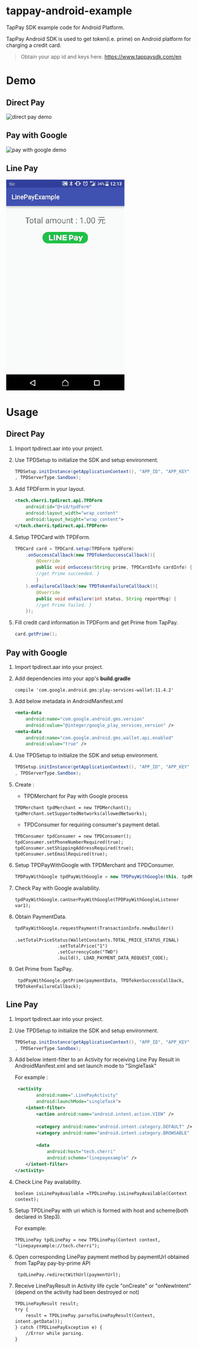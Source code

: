 # tappay-android-example

TapPay SDK example code for Android Platform.


TapPay Android SDK is used to get token(i.e. prime) on Android platform for charging a credit card.

>Obtain your app id and keys here.
     https://www.tappaysdk.com/en


# Demo
## Direct Pay
![direct pay demo](https://media.giphy.com/media/xUOxf4aa0035sXkfeg/giphy.gif)


## Pay with Google
![pay with google demo](Gif/pay_with_google_demo.gif)

## Line Pay
![line pay demo](Gif/line_pay_demo.gif)

# Usage

## Direct Pay
1. Import tpdirect.aar into your project.
2. Use TPDSetup to initialize the SDK and setup environment.
    ```Java
    TPDSetup.initInstance(getApplicationContext(), "APP_ID", "APP_KEY"
    , TPDServerType.Sandbox);
    ```
3. Add TPDForm in your layout.
    ```xml
    <tech.cherri.tpdirect.api.TPDForm  
        android:id="@+id/tpdForm"  
        android:layout_width="wrap_content"  
        android:layout_height="wrap_content">  
    </tech.cherri.tpdirect.api.TPDForm>
    ```

4. Setup TPDCard with TPDForm. 
    ```Java
    TPDCard card = TPDCard.setup(TPDForm tpdForm)
        .onSuccessCallback(new TPDTokenSuccessCallback(){
            @Override
            public void onSuccess(String prime, TPDCardInfo cardInfo) {
            //get Prime succeeded. }
            }
        ).onFailureCallback(new TPDTokenFailureCallback(){
            @Override
            public void onFailure(int status, String reportMsg) {
            //get Prime failed. }
        });
    ```

5. Fill credit card information in TPDForm and get Prime from TapPay.
    ```Java
    card.getPrime();
    ```
    
## Pay with Google

1. Import tpdirect.aar into your project.
2. Add dependencies into your app's **build.gradle**
    ```
    compile 'com.google.android.gms:play-services-wallet:11.4.2'
    ```
3. Add below metadata in AndroidManifest.xml
    ```xml
    <meta-data
        android:name="com.google.android.gms.version"
        android:value="@integer/google_play_services_version" /> 
    <meta-data
        android:name="com.google.android.gms.wallet.api.enabled"
        android:value="true" />
    ```

4. Use TPDSetup to initialize the SDK and setup environment.
    ```Java
    TPDSetup.initInstance(getApplicationContext(), "APP_ID", "APP_KEY"
    , TPDServerType.Sandbox);
    ```
5. Create : 
    - TPDMerchant for Pay with Google process 
    ```
    TPDMerchant tpdMerchant = new TPDMerchant();
    tpdMerchant.setSupportedNetworks(allowedNetworks);
    ```
    - TPDConsumer for requiring consumer's payment detail.
    ```
    TPDConsumer tpdConsumer = new TPDConsumer();
    tpdConsumer.setPhoneNumberRequired(true);
    tpdConsumer.setShippingAddressRequired(true);
    tpdConsumer.setEmailRequired(true);
    ```

6. Setup TPDPayWithGoogle with TPDMerchant and TPDConsumer.
    ```Java
    TPDPayWithGoogle tpdPayWithGoogle = new TPDPayWithGoogle(this, tpdMerchant, tpdConsumer);
    ```

7. Check Pay with Google availability.
    ```
    tpdPayWithGoogle.canUserPayWithGoogle(TPDPayWithGoogleListener var1);
    ```

8. Obtain PaymentData.
    ```
    tpdPayWithGoogle.requestPayment(TransactionInfo.newBuilder()
                    .setTotalPriceStatus(WalletConstants.TOTAL_PRICE_STATUS_FINAL)
                    .setTotalPrice("1")
                    .setCurrencyCode("TWD")
                    .build(), LOAD_PAYMENT_DATA_REQUEST_CODE);
    ```
    
9. Get Prime from TapPay.
    ```
     tpdPayWithGoogle.getPrime(paymentData, TPDTokenSuccessCallback, TPDTokenFailureCallback);
    ```
    
    
## Line Pay

1. Import tpdirect.aar into your project.
2. Use TPDSetup to initialize the SDK and setup environment.
    ```Java
    TPDSetup.initInstance(getApplicationContext(), "APP_ID", "APP_KEY"
    , TPDServerType.Sandbox);
    ```
3. Add below intent-filter to an Activity for receiving Line Pay Result in AndroidManifest.xml and set launch mode to "SingleTask"
    
    For example :
    ```xml
     <activity
            android:name=".LinePayActivity"
            android:launchMode="singleTask">
        <intent-filter>
            <action android:name="android.intent.action.VIEW" />

            <category android:name="android.intent.category.DEFAULT" />
            <category android:name="android.intent.category.BROWSABLE" />

            <data
                android:host="tech.cherri"
                android:scheme="linepayexample" />
        </intent-filter>
    </activity>
    ```
4. Check Line Pay availability.
    ```
    boolean isLinePayAvailable =TPDLinePay.isLinePayAvailable(Context context);
    ```
    
5. Setup TPDLinePay with uri which is formed with host and scheme(both declared in Step3).
 
   For example:
    ```
    TPDLinePay tpdLinePay = new TPDLinePay(Context context, "linepayexample://tech.cherri");
    ```
    
6. Open corresponding LinePay payment method by paymentUrl obtained from TapPay pay-by-prime API
    ```
     tpdLinePay.redirectWithUrl(paymentUrl);
    ```
7. Receive LinePayResult in Activity life cycle "onCreate" or "onNewIntent" (depend on the activity had been destroyed or not)
    ```
    TPDLinePayResult result;
    try {
        result = TPDLinePay.parseToLinePayResult(Context, intent.getData());
    } catch (TPDLinePayException e) {
        //Error while parsing.
    }
    ```